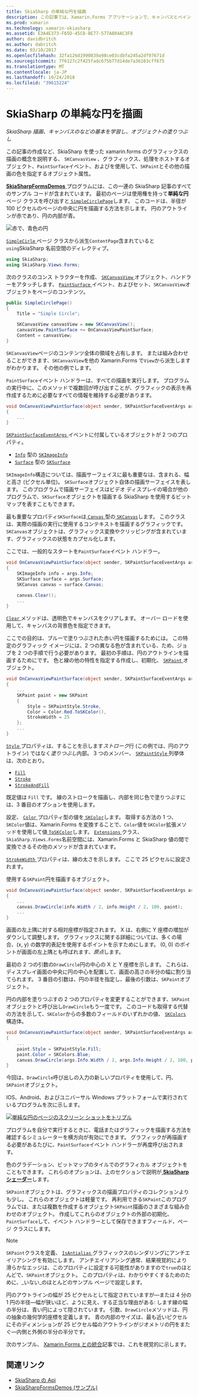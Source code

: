 ```yaml
---
title: SkiaSharp の単純な円を描画
description: この記事では、Xamarin.Forms アプリケーションで、キャンバスとペイントのオブジェクトを含む、SkiaSharp 描画の基礎について説明し、サンプル コードを示します。
ms.prod: xamarin
ms.technology: xamarin-skiasharp
ms.assetid: E3A4E373-F65D-45C8-8E77-577A804AC3F8
author: davidbritch
ms.author: dabritch
ms.date: 03/10/2017
ms.openlocfilehash: 32fa126d1990839a98ce03cdbfa245a2df97671d
ms.sourcegitcommit: 7f6127c2f425fadc675b77d14de7a36103cff675
ms.translationtype: MT
ms.contentlocale: ja-JP
ms.lasthandoff: 10/24/2018
ms.locfileid: "39615224"
---
```

# <a name="drawing-a-simple-circle-in-skiasharp"></a>SkiaSharp の単純な円を描画

_SkiaSharp 描画、キャンバスのなどの基本を学習し、オブジェクトの塗りつぶし_

この記事の作成など、SkiaSharp を使った xamarin.forms のグラフィックスの描画の概念を説明する、 `SKCanvasView` 、グラフィックス、処理をホストするオブジェクト、`PaintSurface`イベント、およびを使用して、`SKPaint`とその他の描画の色を指定するオブジェクト属性。

[ **SkiaSharpFormsDemos** ](https://developer.xamarin.com/samples/xamarin-forms/SkiaSharpForms/Demos/)プログラムには、この一連の SkiaSharp 記事のすべてのサンプル コードが含まれています。 最初のページは使用権を持って**単純な円**ページ クラスを呼び出すと[ `SimpleCirclePage`](https://github.com/xamarin/xamarin-forms-samples/blob/master/SkiaSharpForms/Demos/Demos/SkiaSharpFormsDemos/Basics/SimpleCirclePage.cs)します。 このコードは、半径が 100 ピクセルのページの中央に円を描画する方法を示します。 円のアウトラインが赤であり、円の内部が青。

![](circle-images/circleexample.png "赤で、青色の円")

[ `SimpleCirle` ](https://github.com/xamarin/xamarin-forms-samples/blob/master/SkiaSharpForms/Demos/Demos/SkiaSharpFormsDemos/Basics/SimpleCirclePage.cs)ページ クラスから派生`ContentPage`含まれていると`using`SkiaSharp 名前空間のディレクティブ。

```csharp
using SkiaSharp;
using SkiaSharp.Views.Forms;
```

次のクラスのコンス トラクターを作成、 [ `SKCanvasView` ](xref:SkiaSharp.Views.Forms.SKCanvasView)オブジェクト、ハンドラーをアタッチします、 [ `PaintSurface` ](xref:SkiaSharp.Views.Forms.SKCanvasView.PaintSurface)イベント、およびセット、`SKCanvasView`オブジェクトをページのコンテンツ。

```csharp
public SimpleCirclePage()
{
    Title = "Simple Circle";

    SKCanvasView canvasView = new SKCanvasView();
    canvasView.PaintSurface += OnCanvasViewPaintSurface;
    Content = canvasView;
}
```

`SKCanvasView`ページのコンテンツ全体の領域を占有します。 または組み合わせることができます、`SKCanvasView`を他の Xamarin.Forms で`View`から派生しますがわかります。 その他の例でします。

`PaintSurface`イベント ハンドラーは、すべての描画を実行します。 プログラムの実行中に、このメソッドで複数回が呼び出すことが、グラフィックの表示を再作成するために必要なすべての情報を維持する必要があります。

```csharp
void OnCanvasViewPaintSurface(object sender, SKPaintSurfaceEventArgs args)
{
    ...
}

```

[ `SKPaintSurfaceEventArgs` ](xref:SkiaSharp.Views.Forms.SKPaintSurfaceEventArgs)イベントに付属しているオブジェクトが 2 つのプロパティ。

- [`Info`](xref:SkiaSharp.Views.Forms.SKPaintSurfaceEventArgs.Info) 型の [`SKImageInfo`](xref:SkiaSharp.SKImageInfo)
- [`Surface`](xref:SkiaSharp.Views.Forms.SKPaintSurfaceEventArgs.Surface) 型の [`SKSurface`](xref:SkiaSharp.SKSurface)

`SKImageInfo`構造については、描画サーフェイスに最も重要なは、含まれる、幅と高さ (ピクセル単位)。 `SKSurface`オブジェクト自体の描画サーフェイスを表します。 このプログラムで描画サーフェイスはビデオ ディスプレイの場合が他のプログラムで、`SKSurface`オブジェクトを描画する SkiaSharp を使用するビットマップを表すこともできます。

最も重要なプロパティ`SKSurface`は[ `Canvas` ](xref:SkiaSharp.SKSurface.Canvas)型の[ `SKCanvas`](xref:SkiaSharp.SKCanvas)します。 このクラスは、実際の描画の実行に使用するコンテキストを描画するグラフィックです。 `SKCanvas`オブジェクトは、グラフィックス変換やクリッピングが含まれています、グラフィックスの状態をカプセル化します。

ここでは、一般的なスタートを`PaintSurface`イベント ハンドラー。

```csharp
void OnCanvasViewPaintSurface(object sender, SKPaintSurfaceEventArgs args)
{
    SKImageInfo info = args.Info;
    SKSurface surface = args.Surface;
    SKCanvas canvas = surface.Canvas;

    canvas.Clear();
    ...
}

```

[ `Clear` ](xref:SkiaSharp.SKCanvas.Clear)メソッドは、透明色でキャンバスをクリアします。 オーバー ロードを使用して、キャンバスの背景色を指定できます。

ここでの目的は、ブルーで塗りつぶされた赤い円を描画するためには。 この特定のグラフィック イメージには、2 つの異なる色が含まれている、ため、ジョブを 2 つの手順で行う必要があります。 最初の手順は、円のアウトラインを描画するためにです。 色と線の他の特性を指定する作成し、初期化、 [ `SKPaint` ](xref:SkiaSharp.SKPaint)オブジェクト。

```csharp
void OnCanvasViewPaintSurface(object sender, SKPaintSurfaceEventArgs args)
{
    ...
    SKPaint paint = new SKPaint
    {
        Style = SKPaintStyle.Stroke,
        Color = Color.Red.ToSKColor(),
        StrokeWidth = 25
    };
    ...
}
```

[ `Style` ](xref:SkiaSharp.SKPaint.Style)プロパティは、することを示します*ストローク*行 (この例では、円のアウトライン) ではなく*塗りつぶし*内部。 3 つのメンバー、 [ `SKPaintStyle` ](xref:SkiaSharp.SKPaintStyle)列挙体は、次のとおり。

- [`Fill`](xref:SkiaSharp.SKPaintStyle.Fill)
- [`Stroke`](xref:SkiaSharp.SKPaintStyle.Stroke)
- [`StrokeAndFill`](xref:SkiaSharp.SKPaintStyle.StrokeAndFill)

既定値は `Fill` です。 線のストロークを描画し、内部を同じ色で塗りつぶすには、3 番目のオプションを使用します。

設定、 [ `Color` ](xref:SkiaSharp.SKPaint.Color)プロパティ型の値を[ `SKColor`](xref:SkiaSharp.SKColor)します。 取得する方法の 1 つ、`SKColor`値は、Xamarin.Forms を変換することで、`Color`値を`SKColor`拡張メソッドを使用して値[ `ToSKColor`](SkiaSharp.Views.Forms.Extensions.ToSKColor*)します。 [ `Extensions` ](xref:SkiaSharp.Views.Forms.Extensions)クラス、`SkiaSharp.Views.Forms`名前空間には、Xamarin.Forms と SkiaSharp 値の間で変換できるその他のメソッドが含まれています。

[ `StrokeWidth` ](xref:SkiaSharp.SKPaint.StrokeWidth)プロパティは、線の太さを示します。 ここで 25 ピクセルに設定されます。

使用する`SKPaint`円を描画するオブジェクト。

```csharp
void OnCanvasViewPaintSurface(object sender, SKPaintSurfaceEventArgs args)
{
    ...
    canvas.DrawCircle(info.Width / 2, info.Height / 2, 100, paint);
    ...
}
```

画面の左上隅に対する相対座標が指定されます。 X は、右側に Y 座標の増加がダウンして調整します。 グラフィックスに関する詳細については、多くの場合、(x, y) の数学的表記を使用するポイントを示すためにします。 (0, 0) のポイントが画面の左上隅とも呼ばれます、*原点*します。

最初の 2 つの引数の`DrawCircle`円の中心の X と Y 座標を示します。 これらは、ディスプレイ画面の中央に円の中心を配置して、画面の高さの半分の幅に割り当てられます。 3 番目の引数は、円の半径を指定し、最後の引数は、`SKPaint`オブジェクト。

円の内部を塗りつぶすの 2 つのプロパティを変更することができます、`SKPaint`オブジェクトと呼び出し`DrawCircle`もう一度です。 このコードも取得する代替の方法を示して、`SKColor`からの多数のフィールドのいずれかの値、 [ `SKColors` ](xref:SkiaSharp.SKColors)構造体。

```csharp
void OnCanvasViewPaintSurface(object sender, SKPaintSurfaceEventArgs args)
{
    ...
    paint.Style = SKPaintStyle.Fill;
    paint.Color = SKColors.Blue;
    canvas.DrawCircle(args.Info.Width / 2, args.Info.Height / 2, 100, paint);
}
```
今回は、`DrawCircle`呼び出しの入力の新しいプロパティを使用して、円、`SKPaint`オブジェクト。

IOS、Android、およびユニバーサル Windows プラットフォームで実行されているプログラムを次に示します。

[![](circle-images/simplecircle-small.png "単純な円のページのスクリーン ショットをトリプル")](circle-images/simplecircle-large.png#lightbox "単純な円のページの 3 倍になるスクリーン ショット")

プログラムを自分で実行するときに、電話またはグラフィックを描画する方法を確認するシミュレーターを横方向が有効にできます。 グラフィックが再描画する必要があるたびに、`PaintSurface`イベント ハンドラーが再度呼び出されます。

色のグラデーション、ビットマップのタイルでのグラフィカル オブジェクトをこともできます。 これらのオプションは、上のセクションで説明が[ **SkiaSharp シェーダー**](../effects/shaders/index.md)します。

`SKPaint`オブジェクトは、グラフィックスの描画プロパティのコレクションよりも少し。 これらのオブジェクトは軽量です。 再利用できる`SKPaint`このプログラムでは、または複数を作成するオブジェクト`SKPaint`描画のさまざまな組み合わせのオブジェクト。 作成してこれらのオブジェクトの外部の初期化、`PaintSurface`して、イベント ハンドラーとして保存できますフィールド、ページ クラスにします。

> [!NOTE]
> `SKPaint`クラスを定義、 [ `IsAntialias` ](xref:SkiaSharp.SKPaint.IsAntialias)グラフィックスのレンダリングにアンチエイリアシングを有効にします。 アンチエイリアシング通常、結果視覚的により滑らかなエッジは、このプロパティに設定する可能性がありますので`true`のほとんどで、`SKPaint`オブジェクト。 このプロパティは、わかりやすくするためのために、_いない_のほとんどのサンプル ページで設定します。

円のアウトラインの幅が 25 ピクセルとして指定されていますが&mdash;または 4 分の 1 円の半径&mdash;幅が狭いほど、ように見え、する正当な理由がある: します線の幅の半分は、青い円によって隠されています。 引数、`DrawCircle`メソッドは、円の抽象の幾何学的座標を定義します。 青の内部のサイズは、最も近いピクセルにそのディメンションが 25 ピクセル幅のアウトラインがジオメトリの円をまたぐ&mdash;内側と外側の半分の半分です。

次のサンプル、 [Xamarin.Forms との統合](~/xamarin-forms/user-interface/graphics/skiasharp/basics/integration.md)記事では、これを視覚的に示します。


## <a name="related-links"></a>関連リンク

- [SkiaSharp の Api](https://docs.microsoft.com/dotnet/api/skiasharp)
- [SkiaSharpFormsDemos (サンプル)](https://developer.xamarin.com/samples/xamarin-forms/SkiaSharpForms/Demos/)
